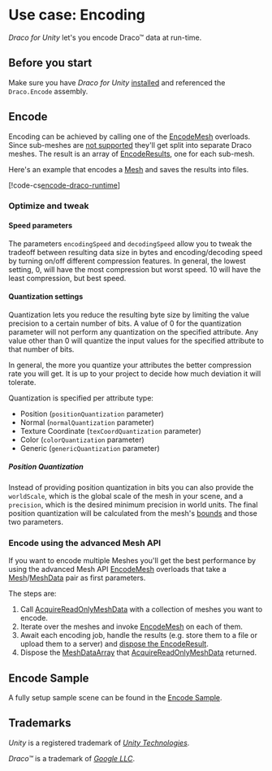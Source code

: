 # Use case: Encoding

*Draco for Unity* let's you encode Draco&trade; data at run-time.

## Before you start

Make sure you have *Draco for Unity* [installed](installation.md) and referenced the `Draco.Encode` assembly.

## Encode

Encoding can be achieved by calling one of the [EncodeMesh](xref:Draco.Encode.DracoEncoder.EncodeMesh*) overloads. Since sub-meshes are [not supported](known-limitations.md#sub-mesh) they'll get split into separate Draco meshes. The result is an array of [EncodeResults](xref:Draco.Encode.EncodeResult), one for each sub-mesh.

Here's an example that encodes a [Mesh](xref:UnityEngine.Mesh) and saves the results into files.

[!code-cs[encode-draco-runtime](../Samples~/Encode/Scripts/EncodeMeshToDraco.cs#EncodeDraco)]

### Optimize and tweak

#### Speed parameters

The parameters `encodingSpeed` and `decodingSpeed` allow you to tweak the tradeoff between resulting data size in bytes and encoding/decoding speed by turning on/off different compression features. In general, the lowest setting, 0, will have the most compression but worst speed. 10 will have the least compression, but best speed.

#### Quantization settings

Quantization lets you reduce the resulting byte size by limiting the value precision to a certain number of bits. A value of 0 for the quantization parameter will not perform any quantization on the specified attribute. Any value other than 0 will quantize the input values for the specified attribute to that number of bits.

In general, the more you quantize your attributes the better compression rate you will get. It is up to your project to decide how much deviation it will tolerate.

Quantization is specified per attribute type:

- Position (`positionQuantization` parameter)
- Normal (`normalQuantization` parameter)
- Texture Coordinate (`texCoordQuantization` parameter)
- Color (`colorQuantization` parameter)
- Generic (`genericQuantization` parameter)

##### Position Quantization

Instead of providing position quantization in bits you can also provide the `worldScale`, which is the global scale of the mesh in your scene, and a `precision`, which is the desired minimum precision in world units. The final position quantization will be calculated from the mesh's [bounds](xref:UnityEngine.Mesh.bounds) and those two parameters.

### Encode using the advanced Mesh API

If you want to encode multiple Meshes you'll get the best performance by using the advanced Mesh API [EncodeMesh](xref:Draco.Encode.DracoEncoder.EncodeMesh*) overloads that take a [Mesh](xref:UnityEngine.Mesh)/[MeshData](xref:UnityEngine.Mesh.MeshData) pair as first parameters.

The steps are:

1. Call [AcquireReadOnlyMeshData](xref:UnityEngine.Mesh.AcquireReadOnlyMeshData(UnityEngine.Mesh[])) with a collection of meshes you want to encode.
2. Iterate over the meshes and invoke [EncodeMesh](xref:Draco.Encode.DracoEncoder.EncodeMesh(UnityEngine.Mesh,UnityEngine.Mesh.MeshData,System.Int32,System.Int32,System.Int32,System.Int32,System.Int32,System.Int32,System.Int32)) on each of them.
3. Await each encoding job, handle the results (e.g. store them to a file or upload them to a server) and [dispose the EncodeResult](xref:Draco.Encode.EncodeResult.Dispose).
4. Dispose the [MeshDataArray](xref:UnityEngine.Mesh.MeshDataArray) that [AcquireReadOnlyMeshData](xref:UnityEngine.Mesh.AcquireReadOnlyMeshData(UnityEngine.Mesh[])) returned.

## Encode Sample

A fully setup sample scene can be found in the [Encode Sample](sample-encode.md).

## Trademarks

*Unity* is a registered trademark of [*Unity Technologies*][unity].

*Draco&trade;* is a trademark of [*Google LLC*][GoogleLLC].

[GoogleLLC]: https://about.google/
[unity]: https://unity.com
